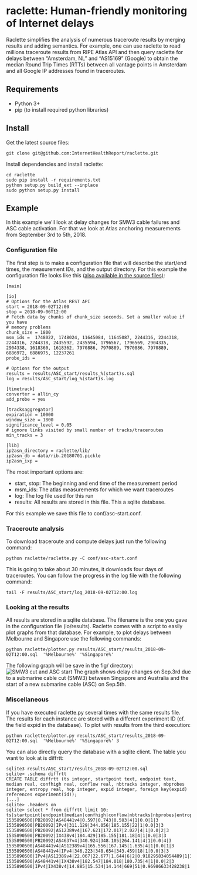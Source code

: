 # raclette: Human-friendly monitoring of Internet delays

Raclette simplifies the analysis of numerous traceroute results by merging results and adding semantics. For example, one can use raclette to read millions traceroute results from RIPE Atlas API and then query raclette for delays between “Amsterdam, NL” and “AS15169” (Google) to obtain the median Round Trip Times (RTTs) between all vantage points in Amsterdam and all Google IP addresses found in traceroutes.

## Requirements
- Python 3+
- pip (to install required python libraries)

## Install
Get the latest source files:
```
git clone git@github.com:InternetHealthReport/raclette.git
```

Install dependencies and install raclette:
```
cd raclette
sudo pip install -r requirements.txt 
python setup.py build_ext --inplace
sudo python setup.py install
```


## Example
In this example we'll look at delay changes for SMW3 cable failures and ASC cable activation. For that we look at Atlas anchoring measurements from September 3rd to 5th, 2018.

### Configuration file
The first step is to make a configuration file that will describe the start/end times, the measurement IDs, and the output directory. For this example the configuration file looks like this ([also available in the source files)](https://github.com/InternetHealthReport/raclette/blob/master/conf/asc-start.conf):
```
[main]

[io]
# Options for the Atlas REST API
start = 2018-09-02T12:00
stop = 2018-09-06T12:00
# Fetch data by chunks of chunk_size seconds. Set a smaller value if you have
# memory problems
chunk_size = 1800
msm_ids =  1748022, 1748024, 11645084, 11645087, 2244316, 2244318, 2244316, 2244318, 2435592, 2435594, 1796567, 1796569, 2904335, 2904338, 1618360, 1618362, 7970886, 7970889, 7970886, 7970889, 6886972, 6886975, 12237261 
probe_ids = 

# Options for the output
results = results/ASC_start/results_%(start)s.sql
log = results/ASC_start/log_%(start)s.log

[timetrack]
converter = allin_cy
add_probe = yes

[tracksaggregator]
expiration = 10000
window_size = 1800
significance_level = 0.05
# ignore links visited by small number of tracks/traceroutes
min_tracks = 3 

[lib]
ip2asn_directory = raclette/lib/
ip2asn_db = data/rib.20180701.pickle
ip2asn_ixp =
```

The most important options are:
- start, stop: The beginning and end time of the measurement period
- msm_ids: The atlas measurements for which we want traceroutes
- log: The log file used for this run
- results: All results are stored in this file. This a sqlite database.

For this example we save this file to conf/asc-start.conf.

### Traceroute analysis
To download traceroute and compute delays just run the following command:
```
python raclette/raclette.py -C conf/asc-start.conf
```
This is going to take about 30 minutes, it downloads four days of traceroutes.
You can follow the progress in the log file with the following command:
```
tail -F results/ASC_start/log_2018-09-02T12:00.log
```

### Looking at the results
All results are stored in a sqlite database. The filename is the one you gave in the configuration file (io/results).
Raclette comes with a script to easily plot graphs from that database. For example, to plot delays between Melbourne and Singapore use the following commands:
```
python raclette/plotter.py results/ASC_start/results_2018-09-02T12:00.sql  '%Melbourne%' '%Singapore%'
```
The following graph will be save in the fig/ directory:
![SMW3 cut and ASC start](http://ihr.iijlab.net/static/ihr/Melbourne_Singapore_median_expid1_diffrtt_time.png)
The graph shows delay changes on Sep.3rd due to a submarine cable cut (SMW3) between Singapore and Australia and the start of a new submarine cable (ASC) on Sep.5th.

### Miscellaneous
If you have executed raclette.py several times with the same results file. The results for each instance are stored with a different experiment ID (cf. the field expid in the database). To plot with results from the third execution:
```
python raclette/plotter.py results/ASC_start/results_2018-09-02T12:00.sql  '%Melbourne%' '%Singapore%' 3
```

You can also directly query the database with a sqlite client. The table you want to look at is diffrtt:
```
sqlite3 results/ASC_start/results_2018-09-02T12:00.sql
sqlite> .schema diffrtt
CREATE TABLE diffrtt (ts integer, startpoint text, endpoint text, median real, confhigh real, conflow real, nbtracks integer, nbprobes integer, entropy real, hop integer, expid integer, foreign key(expid) references experiment(id));
[...]
sqlite> .headers on
sqlite> select * from diffrtt limit 10;
ts|startpoint|endpoint|median|confhigh|conflow|nbtracks|nbprobes|entropy|hop|expid
1535890500|PB20092|AS48441v4|0.597|0.743|0.503|4|1|0.0|1|3
1535890500|PB20092|IPv4|311.129|344.056|185.155|22|1|0.0|3|3
1535890500|PB20092|AS12389v4|167.621|172.017|2.027|4|1|0.0|2|3
1535890500|PB20092|IX438v4|184.429|185.155|181.18|4|1|0.0|3|3
1535890500|PB20092|AS4637v4|340.924|348.105|264.141|4|1|0.0|4|3
1535890500|AS48441v4|AS12389v4|165.556|167.145|1.635|4|1|0.0|1|3
1535890500|AS48441v4|IPv4|346.223|348.654|343.459|18|1|0.0|3|3
1535890500|IPv4|AS12389v4|22.067|22.677|1.644|6|2|0.918295834054489|1|3
1535890500|AS48441v4|IX438v4|182.547|184.018|180.735|4|1|0.0|2|3
1535890500|IPv4|IX438v4|14.885|15.534|14.144|669|51|0.96986633428238|1|3
```

